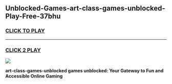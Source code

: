 
## Unblocked-Games-art-class-games-unblocked-Play-Free-37bhu
<h3>
<a href="https://premium76.site?title=art-class-games-unblocked&ref=15A">CLICK TO PLAY</a></h3>
<hr>

<h3>
<a href="https://premium76.site?title=art-class-games-unblocked&ref=15A">CLICK 2 PLAY</a>
  
</h3>

<a href="https://premium76.site?title=art-class-games-unblocked&ref=15A"><img src="https://clearcache.store/games.png"></a>


**art-class-games-unblocked games unblocked: Your Gateway to Fun and Accessible Online Gaming**
